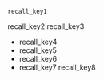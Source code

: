 ```ngMeta
recall_key1
```

recall_key2
recall_key3


- recall_key4
- recall_key5
- recall_key6
- recall_key7
recall_key8
